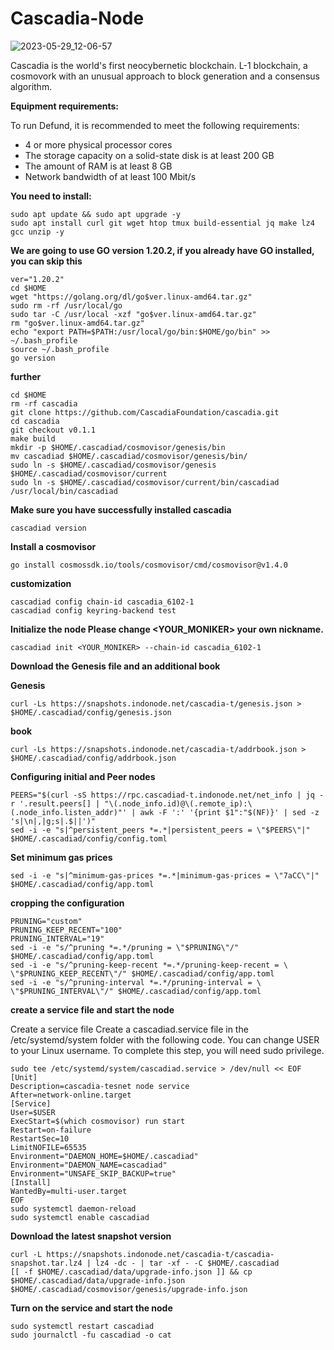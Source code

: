 # Cascadia-Node
![2023-05-29_12-06-57](https://github.com/Stefpoker/Cascadia-Node/assets/124903755/5bb16034-d4ab-45d1-bef9-860cad5156cb)


Cascadia is the world's first neocybernetic blockchain. L-1 blockchain, a cosmovork with an unusual approach to block generation and a consensus algorithm.

**Equipment requirements:**

To run Defund, it is recommended to meet the following requirements:

* 4 or more physical processor cores
* The storage capacity on a solid-state disk is at least 200 GB
* The amount of RAM is at least 8 GB
* Network bandwidth of at least 100 Mbit/s

**You need to install:**

```
sudo apt update && sudo apt upgrade -y
sudo apt install curl git wget htop tmux build-essential jq make lz4 gcc unzip -y
```

**We are going to use GO version 1.20.2, if you already have GO installed, you can skip this**

```
ver="1.20.2"
cd $HOME
wget "https://golang.org/dl/go$ver.linux-amd64.tar.gz"
sudo rm -rf /usr/local/go
sudo tar -C /usr/local -xzf "go$ver.linux-amd64.tar.gz"
rm "go$ver.linux-amd64.tar.gz"
echo "export PATH=$PATH:/usr/local/go/bin:$HOME/go/bin" >> ~/.bash_profile
source ~/.bash_profile
go version
```

**further**

```
cd $HOME
rm -rf cascadia
git clone https://github.com/CascadiaFoundation/cascadia.git
cd cascadia
git checkout v0.1.1
make build
mkdir -p $HOME/.cascadiad/cosmovisor/genesis/bin
mv cascadiad $HOME/.cascadiad/cosmovisor/genesis/bin/
sudo ln -s $HOME/.cascadiad/cosmovisor/genesis $HOME/.cascadiad/cosmovisor/current
sudo ln -s $HOME/.cascadiad/cosmovisor/current/bin/cascadiad /usr/local/bin/cascadiad
```

**Make sure you have successfully installed cascadia**

```
cascadiad version
```

**Install a cosmovisor**

```
go install cosmossdk.io/tools/cosmovisor/cmd/cosmovisor@v1.4.0
```

**customization**

```
cascadiad config chain-id cascadia_6102-1
cascadiad config keyring-backend test
```

**Initialize the node
Please change <YOUR_MONIKER> your own nickname.**

```
cascadiad init <YOUR_MONIKER> --chain-id cascadia_6102-1
```

**Download the Genesis file and an additional book**

**Genesis**

```
curl -Ls https://snapshots.indonode.net/cascadia-t/genesis.json > $HOME/.cascadiad/config/genesis.json
```

**book**

```
curl -Ls https://snapshots.indonode.net/cascadia-t/addrbook.json > $HOME/.cascadiad/config/addrbook.json
```

**Configuring initial and Peer nodes**

```
PEERS="$(curl -sS https://rpc.cascadiad-t.indonode.net/net_info | jq -r '.result.peers[] | "\(.node_info.id)@\(.remote_ip):\(.node_info.listen_addr)"' | awk -F ':' '{print $1":"$(NF)}' | sed -z 's|\n|,|g;s|.$||')"
sed -i -e "s|^persistent_peers *=.*|persistent_peers = \"$PEERS\"|" $HOME/.cascadiad/config/config.toml
```

**Set minimum gas prices**

```
sed -i -e "s|^minimum-gas-prices *=.*|minimum-gas-prices = \"7aCC\"|" $HOME/.cascadiad/config/app.toml
```

**cropping the configuration**

```
PRUNING="custom"
PRUNING_KEEP_RECENT="100"
PRUNING_INTERVAL="19"
sed -i -e "s/^pruning *=.*/pruning = \"$PRUNING\"/" $HOME/.cascadiad/config/app.toml
sed -i -e "s/^pruning-keep-recent *=.*/pruning-keep-recent = \
\"$PRUNING_KEEP_RECENT\"/" $HOME/.cascadiad/config/app.toml
sed -i -e "s/^pruning-interval *=.*/pruning-interval = \
\"$PRUNING_INTERVAL\"/" $HOME/.cascadiad/config/app.toml
```

**create a service file and start the node**

Create a service file Create a cascadiad.service file in the /etc/systemd/system folder with the following code. You can change USER to your Linux username. To complete this step, you will need sudo privilege.

```
sudo tee /etc/systemd/system/cascadiad.service > /dev/null << EOF
[Unit]
Description=cascadia-tesnet node service
After=network-online.target
[Service]
User=$USER
ExecStart=$(which cosmovisor) run start
Restart=on-failure
RestartSec=10
LimitNOFILE=65535
Environment="DAEMON_HOME=$HOME/.cascadiad"
Environment="DAEMON_NAME=cascadiad"
Environment="UNSAFE_SKIP_BACKUP=true"
[Install]
WantedBy=multi-user.target
EOF
sudo systemctl daemon-reload
sudo systemctl enable cascadiad
```

**Download the latest snapshot version**

```
curl -L https://snapshots.indonode.net/cascadia-t/cascadia-snapshot.tar.lz4 | lz4 -dc - | tar -xf - -C $HOME/.cascadiad
[[ -f $HOME/.cascadiad/data/upgrade-info.json ]] && cp $HOME/.cascadiad/data/upgrade-info.json $HOME/.cascadiad/cosmovisor/genesis/upgrade-info.json
```

**Turn on the service and start the node**

```
sudo systemctl restart cascadiad
sudo journalctl -fu cascadiad -o cat
```
